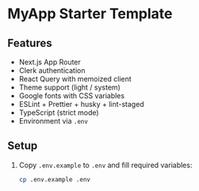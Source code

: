 # MyApp Starter Template

## Features
- Next.js App Router
- Clerk authentication
- React Query with memoized client
- Theme support (light / system)
- Google fonts with CSS variables
- ESLint + Prettier + husky + lint-staged
- TypeScript (strict mode)
- Environment via `.env`

## Setup

1. Copy `.env.example` to `.env` and fill required variables:
   ```bash
   cp .env.example .env
